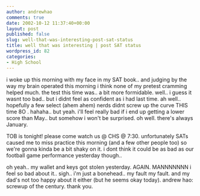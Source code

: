 ```yaml
---
author: andrewhao
comments: true
date: 2002-10-12 11:37:40+00:00
layout: post
published: false
slug: well-that-was-interesting-post-sat-status
title: well that was interesting | post SAT status
wordpress_id: 82
categories:
- High School
---
```


i woke up this morning with my face in my SAT book.. and judging by the way my brain operated this morning i think none of my pretest cramming helped much. the test this time was.. a bit more formidable. well.. i guess it wasnt too bad.. but i didnt feel as confident as i had last time. ah well.. hopefully a few select (ahem ahem) nerds didnt screw up the curve THIS time  8O . hahaha.. but yeah. i'll feel really bad if i end up getting a lower score than May.. but somehow i won't be surprised. oh well. there's always January.

TOB is tonight! please come watch us @ CHS @ 7:30. unfortunately SATs caused me to miss practice this morning (and a few other people too) so we're gonna kinda be a bit shaky on it. i dont think it could be as bad as our football game performance yesterday though..

oh yeah.. my wallet and keys got stolen yesterday. AGAIN. MANNNNNNN i feel so bad about it.. sigh.. i'm just a bonehead.. my fault my fault. and my dad's not too happy about it either (but he seems okay today). andrew hao: screwup of the century. thank you.
